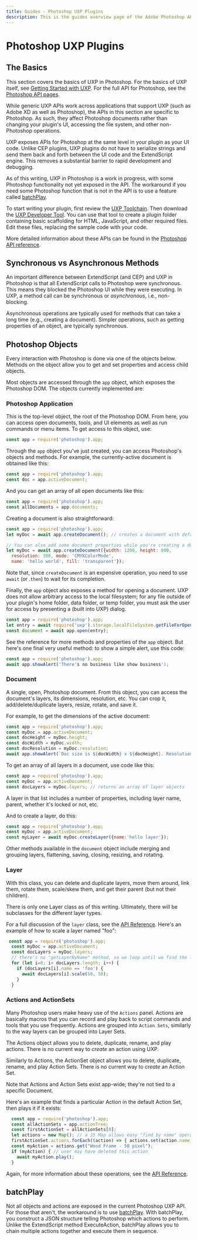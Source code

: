 ```yaml
---
title: Guides - Photoshop UXP Plugins
description: This is the guides overview page of the Adobe Photoshop API for UXP
---
```


# Photoshop UXP Plugins

## The Basics
This section covers the basics of UXP in Photoshop. For the basics of UXP itself, see [Getting Started with UXP](/guides/). For the full API for Photoshop, see the [Photoshop API pages](/ps_reference/).

While generic UXP APIs work across applications that support UXP (such as Adobe XD as well as Photoshop), the APIs in this section are specific to Photoshop. As such, they affect Photoshop documents rather than changing your plugin's UI, accessing the file system, and other non-Photoshop operations.

UXP exposes APIs for Photoshop at the same level in your plugin as your UI code. Unlike CEP plugins, UXP plugins do not have to serialize strings and send them back and forth between the UI code and the ExtendScript engine. This removes a substantial barrier to rapid development and debugging.

As of this writing, UXP in Photoshop is a work in progress, with some Photoshop functionality not yet exposed in the API. The workaround if you need some Photoshop function that is not in the API is to use a feature called [batchPlay](batchplay_intro/).

To start writing your plugin, first review the [UXP Toolchain](../uxp_guide/uxp-toolchain/). Then download the [UXP Developer Tool](../uxp-developer-tool/). You can use that tool to create a plugin folder containing basic scaffolding for HTML, JavaScript, and other required files. Edit these files, replacing the sample code with your code.

More detailed information about these APIs can be found in the [Photoshop API reference](/ps_reference/).

## Synchronous vs Asynchronous Methods

An important difference between ExtendScript (and CEP) and UXP in Photoshop is that all ExtendScript calls to Photoshop were synchronous. This means they blocked the Photoshop UI while they were executing. In UXP, a method call can be synchronous or *asynchronous*, i.e., non-blocking.

Asynchronous operations are typically used for methods that can take a long time (e.g., creating a document). Simpler operations, such as getting properties of an object, are typically synchronous.

## Photoshop Objects

Every interaction with Photoshop is done via one of the objects below. Methods on the object allow you to get and set properties and access child objects. 

Most objects are accessed through the `app` object, which exposes the Photoshop DOM. The objects currently implemented are:

### Photoshop Application
This is the top-level object, the root of the Photoshop DOM. From here, you can access open documents, tools, and UI elements as well as run commands or menu items. To get access to this object, use:

```js
const app = require('photoshop').app;
```

Through the `app` object you've just created, you can access Photoshop's objects and methods. For example, the currently-active document is obtained like this:

```js
const app = require('photoshop').app;
const doc = app.activeDocument;
```

And you can get an array of all open documents like this:

```js
const app = require('photoshop').app;
const allDocuments = app.documents;
```

Creating a document is also straightforward:

```js
const app = require('photoshop').app;
let myDoc = await app.createDocument(); // creates a document with default settings

// You can also add some document properties while you're creating a document:
let myDoc = await app.createDocument({width: 1200, height: 800,
  resolution: 300, mode: 'CMYKColorMode', 
  name: 'hello world', fill: 'transparent'});
```

Note that, since `createDocument` is an expensive operation, you need to use `await` (or .`then`) to wait for its completion.

Finally, the `app` object also exposes a method for opening a document. UXP does not allow arbitrary access to the local filesystem; for any file outside of your plugin's home folder, data folder, or temp folder, you must ask the user for access by presenting a (built into UXP) dialog.

```js
const app = require('photoshop').app;
let entry = await require('uxp').storage.localFileSystem.getFileForOpening();
const document = await app.open(entry);
```

See the reference for more methods and properties of the `app` object. But here's one final very useful method: to show a simple alert, use this code:

```js
const app = require('photoshop').app;
await app.showAlert('There's no business like show business');
```

### Document
A single, open, Photoshop document. From this object, you can access the document's layers, its dimensions, resolution, etc. You can crop it, add/delete/duplicate layers, resize, rotate, and save it.

For example, to get the dimensions of the active document:

```js
const app = require('photoshop').app;
const myDoc = app.activeDocument;
const docHeight = myDoc.height;
const docWidth = myDoc.width;
const docResolution = myDoc.resolution;
await app.showAlert(`Doc size is ${docWidth} x ${docHeight}. Resolution is ${docResolution}`);
```

To get an array of all layers in a document, use code like this:

```js
const app = require('photoshop').app;
const myDoc = app.activeDocument;
const docLayers = myDoc.layers; // returns an array of layer objects
```
A layer in that list includes a number of properties, including layer name, parent, whether it's locked or not, etc.

And to create a layer, do this:
```js
const app = require('photoshop').app;
const myDoc = app.activeDocument;
const myLayer = await myDoc.createLayer({name:'hello layer'});
```

Other methods available in the `document` object include merging and grouping layers, flattening, saving, closing, resizing, and rotating.

### Layer

With this class, you can delete and duplicate layers, move them around, link them, rotate them, scale/skew them, and get their parent (but not their children).

There is only one Layer class as of this writing. Ultimately, there will be subclasses for the different layer types.

For a full discussion of the `layer` class, see the [API Reference](/ps_reference/). Here's an example of how to scale a layer named "foo":

```js
 const app = require('photoshop').app;
  const myDoc = app.activeDocument;
  const docLayers = myDoc.layers;
  // there's no "getLayerByName" method, so we loop until we find the layer:
  for (let i=0; i< docLayers.length; i++) {
    if (docLayers[i].name == 'foo') {
      await docLayers[i].scale(50, 50);
    }
  }
```

### Actions and ActionSets
Many Photoshop users make heavy use of the `Actions` panel. Actions are basically macros that you can record and play back to script commands and tools that you use frequently. Actions are grouped into `Action Sets`, similarly to the way layers can be grouped into Layer Sets.

 The Actions object allows you to delete, duplicate, rename, and play actions. There is no current way to *create* an action using UXP.

Similarly to Actions, the ActionSet object allows you to delete, duplicate, rename, and play Action Sets. There is no current way to *create* an Action Set.

Note that Actions and Action Sets exist app-wide; they're not tied to a specific Document.

Here's an example that finds a particular Action in the default Action Set, then plays it if it exists:

```js
  const app = require('photoshop').app;
  const allActionSets = app.actionTree;
  const firstActionSet = allActionSets[0];
  let actions = new Map(); // a JS Map allows easy "find by name" operations
  firstActionSet.actions.forEach((action) => { actions.set(action.name, action)});
  const myAction = actions.get("Wood Frame - 50 pixel");
  if (myAction) { // user may have deleted this action
    await myAction.play();
  }
```
Again, for more information about these operations, see the [API Reference](/ps_reference/).

## batchPlay
Not all objects and actions are exposed in the current Photoshop UXP API. For those that aren't, the workaround is to use [batchPlay](batchplay_intro). With batchPlay, you construct a JSON structure telling Photoshop which actions to perform. Unlike the ExtendScript method ExecuteAction, batchPlay allows you to chain multiple actions together and execute them in sequence.
